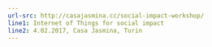```yaml
---
url-src: http://casajasmina.cc/social-impact-workshop/
line1: Internet of Things for social impact
line2: 4.02.2017, Casa Jasmina, Turin
---
```

